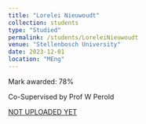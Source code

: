 ```yaml
---
title: "Lorelei Nieuwoudt"
collection: students
type: "Studied"
permalink: /students/LoreleiNieuwoudt
venue: "Stellenbosch University"
date: 2023-12-01
location: "MEng"
---
```



Mark awarded: 78%

Co-Supervised by Prof W Perold

[NOT UPLOADED YET](https://scholar.sun.ac.za/items/88595d09-520d-4cfc-9fb1-880668ee6e4c)

